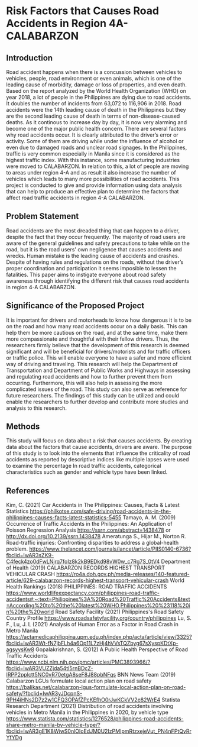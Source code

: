 # Risk Factors that Causes Road Accidents in Region 4A- CALABARZON
## Introduction
  Road accident happens when there is a concussion between vehicles to vehicles, people, road environment or even animals, which is one of the leading cause of morbidity, damage or loss of properties, and even death. Based on the report analyzed by the World Health Organization (WHO) on year 2018, a lot of people in the Philippines are dying due to road accidents. It doubles the number of incidents from 63,072  to 116,906 in 2018. Road accidents were the 14th leading cause of death in the Philippines but they are the second leading cause of death in terms of non-disease-caused deaths.  As it continous to increase day by day, it is now very alarming and become one of the major public health concern. 
  There are several factors why road accidents occur. It is clearly attributed to the driver’s error or activity. Some of them are driving while under the influence of alcohol or even due to damaged roads and unclear road signages. In the Philippines, traffic is very common especially in Manila since it is considered as the highest traffic index. With this instance, some manufacturing industries were moved to CALABARZON. In relation to this, a lot of people are moving to areas under region 4-A and as result it also increase the number of vehicles which leads to many more possibilities of road accidents. 
  This project is conducted to give and provide information using data analysis that can help to produce an effective plan to determine the factors that affect road  traffic accidents in region 4-A CALABARZON.
## Problem Statement
 Road accidents are the most dreaded thing that can happen to a driver, despite the fact that they occur frequently. The majority of road users are aware of the general guidelines and safety precautions to take while on the road, but it is the road users' own negligence that causes accidents and wrecks. Human mistake is the leading cause of accidents and crashes. Despite of having rules and regulations on the roads, without the driver’s proper coordination and participation it seems imposible to lessen the fatalities. This paper aims to instigate everyone about road safety awareness through identifying the different risk that causes road accidents in region 4-A CALABARZON.
## Significance of the Proposed Project
It is important for drivers and motorheads to know how dangerous it is to be on the road and how many road accidents occur on a daily basis. This can help them be more cautious on the road, and at the same time, make them more compassionate and thoughtful with their fellow drivers. Thus, the researchers firmly believe that the development of this research is deemed significant and will be beneficial for drivers/motorists and for traffic officers or traffic police. This will enable everyone to have a safer and more efficient way of driving and traveling.
This research will help the Department of Transportation and Department of Public Works and Highways in assessing and regulating road accidents and how to further prevent them from occurring. Furthermore, this will also help in assessing the more complicated issues of the road.
This study can also serve as reference for future researchers. The findings of this study can be utilized and could enable the researchers to further develop and contribute more studies and analysis to this research. 
## Methods
This study will focus on data about a risk that causes accidents. By creating data about the factors that cause accidents, drivers are aware. The purpose of this study is to look into the elements that influence the criticality of road accidents as reported by descriptive indices like multiple lapses were used to examine the percentage In road traffic accidents, categorical characteristics such as gender and vehicle type have been linked.
## References

Kim, C. (2021) Car Accidents in The Philippines: Causes, Facts & Latest Statistics 
https://philkotse.com/safe-driving/road-accidents-in-the-philippines-causes-facts-latest-statistics-5455
Tamayo, A. M. (2009) Occurrence of Traffic Accidents in the Philippines: An Application of Poisson Regression Analysis 
https://ssrn.com/abstract=1438478 or http://dx.doi.org/10.2139/ssrn.1438478
Ameratunga S., Hijar M., Norton R. Road-traffic injuries: Confronting disparities to address a global-health problem. https://www.thelancet.com/journals/lancet/article/PIIS0140-6736?fbclid=IwAR3sZK9-C4feck4zo0dFwLNjrq7foIz8k2kB9EDkd98vW0w_c7Rg7S_0tV4
Department of Health (2019) CALABARZON RECORDS HIGHEST TRANSPORT VEHICULAR CRASH 
https://ro4a.doh.gov.ph/media-releases/140-featured-article/629-calabarzon-records-highest-transport-vehicular-crash
World Health Rankings (2018) PHILIPPINES: ROAD TRAFFIC ACCIDENTS 
https://www.worldlifeexpectancy.com/philippines-road-traffic-accidents#:~:text=Philippines%3A%20Road%20Traffic%20Accidents&text=According%20to%20the%20latest%20WHO,Philippines%20%23118%20in%20the%20world
Road Safety Facility (2021) Philippines's Road Safety Country Profile 
https://www.roadsafetyfacility.org/country/philippines
Lu, S. F., Lu, J. L (2021) Analysis of Human Error as a Factor in Road Crash in Metro Manila 
https://actamedicaphilippina.upm.edu.ph/index.php/acta/article/view/3325?fbclid=IwAR3Wt-fN7jbFLh4a6Op11L7zHj4hVVsTQZbyg67sXyspKDtXp-agsyysKw8
Gopalakrishnan, S. (2012) A Public Health Perspective of Road Traffic Accidents
https://www.ncbi.nlm.nih.gov/pmc/articles/PMC3893966/?fbclid=IwAR3VUZZjda54tI5rnBDcZ-IRPP2pplctt5NC0vR70etgA8seF8J88pbNFqs
BNN News Team (2019) Calabarzon LGUs formulate local action plan on road safety
https://balikas.net/calabarzon-lgus-formulate-local-action-plan-on-road-safety/?fbclid=IwAR3yJDcpnS-9PH4iHNs2D7z2w1CFQ3OPAfZPcKEfhO0rJwKCkVV2e82WrE4
Statista Research Department (2021) Distribution of road accidents involving vehicles in Metro Manila in the Philippines in 2020, by vehicle type
https://www.statista.com/statistics/1276528/philippines-road-accidents-share-metro-manila-by-vehicle-type/?fbclid=IwAR3gE1K8WiwS0nlOIoEdJM0U2IzPMIpmRtzxejeVut_PN4nFPtQvRrYfYDg
